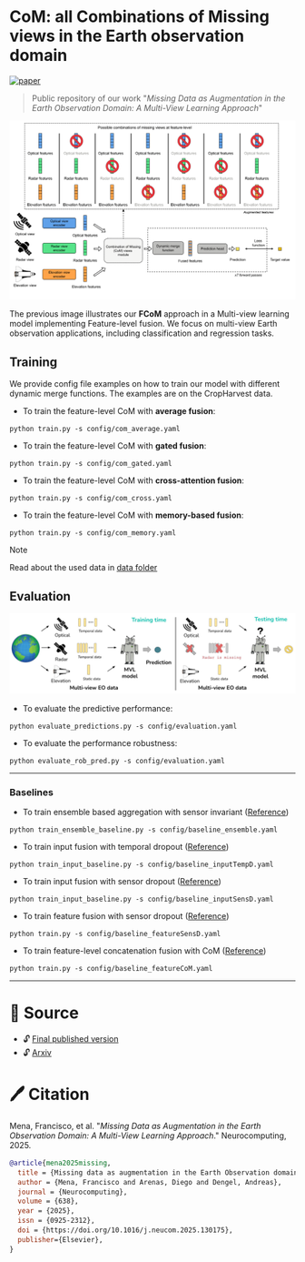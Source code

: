 # CoM: all Combinations of Missing views in the Earth observation domain
[![paper](https://img.shields.io/badge/arXiv-2501.01132-D12424)](https://www.arxiv.org/abs/2501.01132) 

> Public repository of our work "*Missing Data as Augmentation in the Earth Observation Domain: A Multi-View Learning Approach*"

![missing views](imgs/com_based_model.png)

The previous image illustrates our **FCoM** approach in a Multi-view learning model implementing Feature-level fusion. We focus on multi-view Earth observation applications, including classification and regression tasks.

## Training
We provide config file examples on how to train our model with different dynamic merge functions. The examples are on the CropHarvest data.

* To train the feature-level CoM with **average fusion**:  
```
python train.py -s config/com_average.yaml
```

* To train the feature-level CoM with **gated fusion**:  
```
python train.py -s config/com_gated.yaml
```

* To train the feature-level CoM with **cross-attention fusion**:  
```
python train.py -s config/com_cross.yaml
```

* To train the feature-level CoM with **memory-based fusion**:  
```
python train.py -s config/com_memory.yaml
```

> [!NOTE]  
> Read about the used data in [data folder](./data)

## Evaluation
![missing views](imgs/missing_views.jpg)
* To evaluate the predictive performance:
```
python evaluate_predictions.py -s config/evaluation.yaml
```

* To evaluate the performance robustness:
```
python evaluate_rob_pred.py -s config/evaluation.yaml
```

---

### Baselines
* To train ensemble based aggregation with sensor invariant ([Reference](https://arxiv.org/abs/2407.15512))
```
python train_ensemble_baseline.py -s config/baseline_ensemble.yaml
```

* To train input fusion with temporal dropout ([Reference](https://doi.org/10.1016/j.isprsjprs.2022.03.012))
```
python train_input_baseline.py -s config/baseline_inputTempD.yaml
```

* To train input fusion with sensor dropout ([Reference](https://arxiv.org/abs/2407.15512))
```
python train_input_baseline.py -s config/baseline_inputSensD.yaml
```

* To train feature fusion with sensor dropout ([Reference](https://doi.org/10.1109/TGRS.2024.3387837))
```
python train.py -s config/baseline_featureSensD.yaml
```

* To train feature-level concatenation fusion with CoM ([Reference](http://doi.org/10.1186/s13634-023-01008-z))
```
python train.py -s config/baseline_featureCoM.yaml
```

---


# :scroll: Source

* :unlock: [Final published version](https://doi.org/10.1016/j.neucom.2025.130175)
* :unlock: [Arxiv](https://arxiv.org/abs/2501.01132)

# 🖊️ Citation

Mena, Francisco, et al. "*Missing Data as Augmentation in the Earth Observation Domain: A Multi-View Learning Approach*." Neurocomputing, 2025.
```bibtex
@article{mena2025missing,
  title = {Missing data as augmentation in the Earth Observation domain: A multi-view learning approach},
  author = {Mena, Francisco and Arenas, Diego and Dengel, Andreas},
  journal = {Neurocomputing},
  volume = {638},
  year = {2025},
  issn = {0925-2312},
  doi = {https://doi.org/10.1016/j.neucom.2025.130175},
  publisher={Elsevier},
}
```
